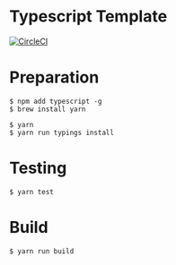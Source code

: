 # Typescript Template

[![CircleCI](https://circleci.com/gh/ababup1192/typescript-template.svg?style=svg)](https://circleci.com/gh/ababup1192/typescript-template)

# Preparation

```
$ npm add typescript -g
$ brew install yarn

$ yarn
$ yarn run typings install
```

# Testing
```
$ yarn test
```

# Build
```
$ yarn run build
```
